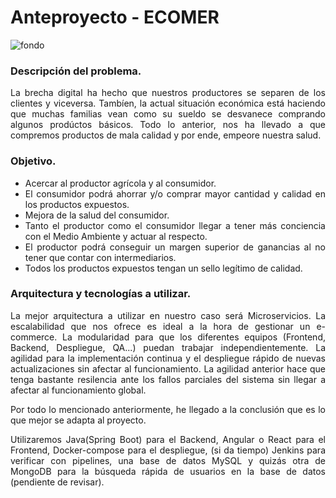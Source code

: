<div align="justify">

# Anteproyecto - ECOMER

![fondo](../img/verduras.jpg)

### Descripción del problema.

La brecha digital ha hecho que nuestros productores se separen de los clientes y viceversa. Tambíen, la actual situación económica
está haciendo que muchas familias vean como su sueldo se desvanece comprando algunos prodúctos básicos. Todo lo anterior, nos ha llevado
a que compremos productos de mala calidad y por ende, empeore nuestra salud.

### Objetivo.

- Acercar al productor agrícola y al consumidor.
- El consumidor podrá ahorrar y/o comprar mayor cantidad y calidad en los productos expuestos.
- Mejora de la salud del consumidor.
- Tanto el productor como el consumidor llegar a tener más conciencia con el Medio Ambiente y actuar al respecto.
- El productor podrá conseguir un margen superior de ganancias al no tener que contar con intermediarios.
- Todos los productos expuestos tengan un sello legítimo de calidad.

### Arquitectura y tecnologías a utilizar.

La mejor arquitectura a utilizar en nuestro caso será Microservicios. La escalabilidad que nos ofrece es ideal a la hora de gestionar un e-commerce. La modularidad para que los diferentes equipos (Frontend, Backend, Despliegue, QA...) puedan trabajar independientemente.
La agilidad para la implementación continua y el despliegue rápido de nuevas actualizaciones sin afectar al funcionamiento. La agilidad anterior hace que tenga bastante resilencia ante los fallos parciales del sistema sin llegar a afectar al funcionamiento global.

Por todo lo mencionado anteriormente, he llegado a la conclusión que es lo que mejor se adapta al proyecto.

Utilizaremos Java(Spring Boot) para el Backend, Angular o React para el Frontend, Docker-compose para el despliegue, (si da tiempo) Jenkins para verificar con pipelines, una base de datos MySQL y quizás otra de MongoDB para la búsqueda rápida de usuarios en la base de datos (pendiente de revisar).

</div>
